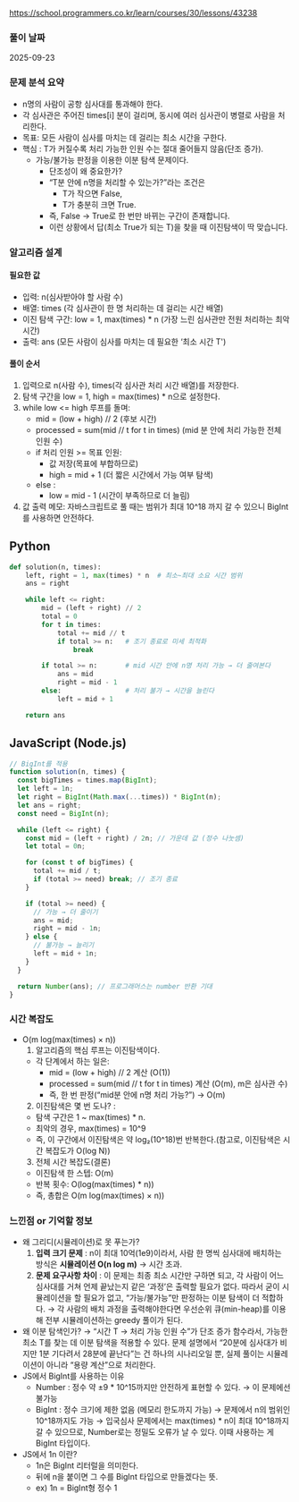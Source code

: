 https://school.programmers.co.kr/learn/courses/30/lessons/43238

### 풀이 날짜

2025-09-23

### 문제 분석 요약

- n명의 사람이 공항 심사대를 통과해야 한다.
- 각 심사관은 주어진 times[i] 분이 걸리며, 동시에 여러 심사관이 병렬로 사람을 처리한다.
- 목표: 모든 사람이 심사를 마치는 데 걸리는 최소 시간을 구한다.
- 핵심 : T가 커질수록 처리 가능한 인원 수는 절대 줄어들지 않음(단조 증가).
  - 가능/불가능 판정을 이용한 이분 탐색 문제이다.
    - 단조성이 왜 중요한가?
    - “T분 안에 n명을 처리할 수 있는가?”라는 조건은
      - T가 작으면 False,
      - T가 충분히 크면 True.
    - 즉, False → True로 한 번만 바뀌는 구간이 존재합니다.
    - 이런 상황에서 답(최소 True가 되는 T)을 찾을 때 이진탐색이 딱 맞습니다.

### 알고리즘 설계

#### 필요한 값

- 입력: n(심사받아야 할 사람 수)
- 배열: times (각 심사관이 한 명 처리하는 데 걸리는 시간 배열)
- 이진 탐색 구간: low = 1, max(times) \* n (가장 느린 심사관만 전원 처리하는 최악 시간)
- 출력: ans (모든 사람이 심사를 마치는 데 필요한 ‘최소 시간 T')

#### 풀이 순서

1. 입력으로 n(사람 수), times(각 심사관 처리 시간 배열)를 저장한다.
2. 탐색 구간을 low = 1, high = max(times) \* n으로 설정한다.
3. while low <= high 루프를 돌며:
   - mid = (low + high) // 2 (후보 시간)
   - processed = sum(mid // t for t in times) (mid 분 안에 처리 가능한 전체 인원 수)
   - if 처리 인원 >= 목표 인원:
     - 값 저장(목표에 부합하므로)
     - high = mid + 1 (더 짧은 시간에서 가능 여부 탐색)
   - else :
     - low = mid - 1 (시간이 부족하므로 더 늘림)
4. 값 출력
   메모: 자바스크립트로 풀 때는 범위가 최대 10^18 까지 갈 수 있으니 BigInt를 사용하면 안전하다.

## Python

```python
def solution(n, times):
    left, right = 1, max(times) * n  # 최소~최대 소요 시간 범위
    ans = right

    while left <= right:
        mid = (left + right) // 2
        total = 0
        for t in times:
            total += mid // t
            if total >= n:   # 조기 종료로 미세 최적화
                break

        if total >= n:       # mid 시간 안에 n명 처리 가능 → 더 줄여본다
            ans = mid
            right = mid - 1
        else:                # 처리 불가 → 시간을 늘린다
            left = mid + 1

    return ans
```

## JavaScript (Node.js)

```javascript
// BigInt를 적용
function solution(n, times) {
  const bigTimes = times.map(BigInt);
  let left = 1n;
  let right = BigInt(Math.max(...times)) * BigInt(n);
  let ans = right;
  const need = BigInt(n);

  while (left <= right) {
    const mid = (left + right) / 2n; // 가운데 값 (정수 나눗셈)
    let total = 0n;

    for (const t of bigTimes) {
      total += mid / t;
      if (total >= need) break; // 조기 종료
    }

    if (total >= need) {
      // 가능 → 더 줄이기
      ans = mid;
      right = mid - 1n;
    } else {
      // 불가능 → 늘리기
      left = mid + 1n;
    }
  }

  return Number(ans); // 프로그래머스는 number 반환 기대
}
```

### 시간 복잡도

- O(m log(max(times) × n))
  1. 알고리즘의 핵심 루프는 이진탐색이다.
  - 각 단계에서 하는 일은:
    - mid = (low + high) // 2 계산 (O(1))
    - processed = sum(mid // t for t in times) 계산 (O(m), m은 심사관 수)
    - 즉, 한 번 판정(“mid분 안에 n명 처리 가능?”) → O(m)
  2. 이진탐색은 몇 번 도나? :
  - 탐색 구간은 1 ~ max(times) \* n.
  - 최악의 경우, max(times) = 10^9
  - 즉, 이 구간에서 이진탐색은 약 log₂(10^18)번 반복한다.(참고로, 이진탐색은 시간 복잡도가 O(log N))
  3. 전체 시간 복잡도(결론)
  - 이진탐색 한 스텝: O(m)
  - 반복 횟수: O(log(max(times) \* n))
  - 즉, 총합은 O(m log(max(times) × n))

### 느낀점 or 기억할 정보

- 왜 그리디(시뮬레이션)로 못 푸는가?
  1. **입력 크기 문제** : n이 최대 10억(1e9)이라서, 사람 한 명씩 심사대에 배치하는 방식은 **시뮬레이션 O(n log m)** → 시간 초과.
  2. **문제 요구사항 차이** : 이 문제는 최종 최소 시간만 구하면 되고, 각 사람이 어느 심사대를 거쳐 언제 끝났는지 같은 ‘과정’은 출력할 필요가 없다. 따라서 굳이 시뮬레이션을 할 필요가 없고, “가능/불가능”만 판정하는 이분 탐색이 더 적합하다.
     → 각 사람의 배치 과정을 출력해야한다면 우선순위 큐(min-heap)를 이용해 전부 시뮬레이션하는 greedy 풀이가 된다.
- 왜 이분 탐색인가?
  → “시간 T → 처리 가능 인원 수”가 단조 증가 함수라서, 가능한 최소 T를 찾는 데 이분 탐색을 적용할 수 있다.
  문제 설명에서 “20분에 심사대가 비지만 1분 기다려서 28분에 끝난다”는 건 하나의 시나리오일 뿐, 실제 풀이는 시뮬레이션이 아니라 “용량 계산”으로 처리한다.
- JS에서 BigInt를 사용하는 이유
  - Number : 정수 약 ±9 \* 10^15까지만 안전하게 표현할 수 있다. → 이 문제에선 불가능
  - BigInt : 정수 크기에 제한 없음 (메모리 한도까지 가능) → 문제에서 n의 범위인 10^18까지도 가능
    → 입국심사 문제에서는 max(times) \* n이 최대 10^18까지 갈 수 있으므로, Number로는 정밀도 오류가 날 수 있다. 이때 사용하는 게 BigInt 타입이다.
- JS에서 1n 이란?
  - 1n은 BigInt 리터럴을 의미한다.
  - 뒤에 n을 붙이면 그 수를 BigInt 타입으로 만들겠다는 뜻.
  - ex) 1n = BigInt형 정수 1
